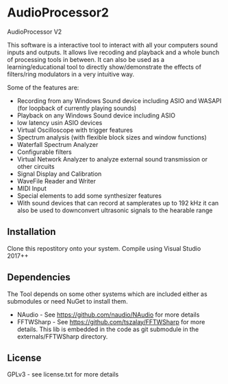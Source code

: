 # AudioProcessor2
AudioProcessor V2

This software is a interactive tool to interact with all your computers sound inputs and outputs. It allows live recoding and playback and a whole bunch of processing tools in between. It can also be used as a learning/educational tool to directly show/demonstrate the effects of filters/ring modulators in a very intuitive way.

Some of the features are:
* Recording from any Windows Sound device including ASIO and WASAPI (for loopback of currently playing sounds)
* Playback on any Windows Sound device including ASIO
* low latency usin ASIO devices
* Virtual Oscilloscope with trigger features
* Spectrum analysis (with flexible block sizes and window functions)
* Waterfall Spectrum Analyzer
* Configurable filters
* Virtual Network Analyzer to analyze external sound transmission or other circuits
* Signal Display and Calibration
* WaveFile Reader and Writer
* MIDI Input
* Special elements to add some synthesizer features
* With sound devices that can record at samplerates up to 192 kHz it can also be used to downconvert ultrasonic signals to the hearable range

## Installation
Clone this repostitory onto your system.
Compile using Visual Studio 2017++

## Dependencies
The Tool depends on some other systems which are included either as submodules or need NuGet to install them.
* NAudio - See https://github.com/naudio/NAudio for more details
* FFTWSharp - See https://github.com/tszalay/FFTWSharp for more details. This lib is embedded in the code as git submodule in the externals/FFTWSharp directory. 

## License
GPLv3 - see license.txt for more details